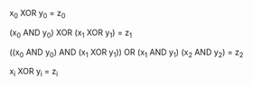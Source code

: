 x<sub>0</sub> XOR y<sub>0</sub> = z<sub>0</sub>

(x<sub>0</sub> AND y<sub>0</sub>) XOR (x<sub>1</sub> XOR y<sub>1</sub>) = z<sub>1</sub>

((x<sub>0</sub> AND y<sub>0</sub>) AND (x<sub>1</sub> XOR y<sub>1</sub>)) OR (x<sub>1</sub> AND y<sub>1</sub>) (x<sub>2</sub> AND y<sub>2</sub>) = z<sub>2</sub>

x<sub>i</sub> XOR y<sub>i</sub> = z<sub>i</sub>